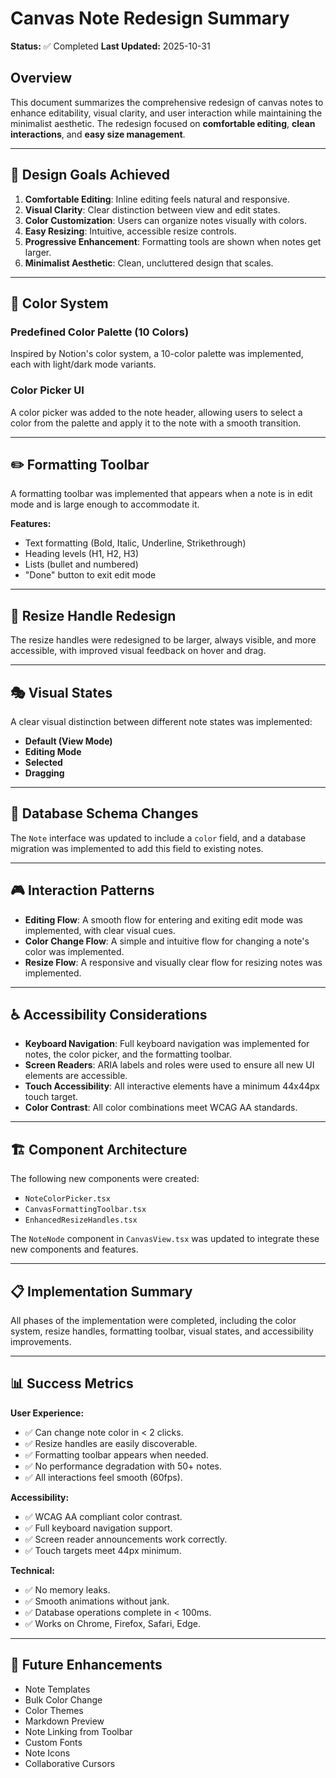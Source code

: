 # Canvas Note Redesign Summary

**Status:** ✅ Completed
**Last Updated:** 2025-10-31

## Overview

This document summarizes the comprehensive redesign of canvas notes to enhance editability, visual clarity, and user interaction while maintaining the minimalist aesthetic. The redesign focused on **comfortable editing**, **clean interactions**, and **easy size management**.

---

## 🎯 Design Goals Achieved

1. **Comfortable Editing**: Inline editing feels natural and responsive.
2. **Visual Clarity**: Clear distinction between view and edit states.
3. **Color Customization**: Users can organize notes visually with colors.
4. **Easy Resizing**: Intuitive, accessible resize controls.
5. **Progressive Enhancement**: Formatting tools are shown when notes get larger.
6. **Minimalist Aesthetic**: Clean, uncluttered design that scales.

---

## 🎨 Color System

### Predefined Color Palette (10 Colors)

Inspired by Notion's color system, a 10-color palette was implemented, each with light/dark mode variants.

### Color Picker UI

A color picker was added to the note header, allowing users to select a color from the palette and apply it to the note with a smooth transition.

---

## ✏️ Formatting Toolbar

A formatting toolbar was implemented that appears when a note is in edit mode and is large enough to accommodate it.

**Features:**
- Text formatting (Bold, Italic, Underline, Strikethrough)
- Heading levels (H1, H2, H3)
- Lists (bullet and numbered)
- "Done" button to exit edit mode

---

## 📐 Resize Handle Redesign

The resize handles were redesigned to be larger, always visible, and more accessible, with improved visual feedback on hover and drag.

---

## 🎭 Visual States

A clear visual distinction between different note states was implemented:
- **Default (View Mode)**
- **Editing Mode**
- **Selected**
- **Dragging**

---

## 💾 Database Schema Changes

The `Note` interface was updated to include a `color` field, and a database migration was implemented to add this field to existing notes.

---

## 🎮 Interaction Patterns

- **Editing Flow**: A smooth flow for entering and exiting edit mode was implemented, with clear visual cues.
- **Color Change Flow**: A simple and intuitive flow for changing a note's color was implemented.
- **Resize Flow**: A responsive and visually clear flow for resizing notes was implemented.

---

## ♿ Accessibility Considerations

- **Keyboard Navigation**: Full keyboard navigation was implemented for notes, the color picker, and the formatting toolbar.
- **Screen Readers**: ARIA labels and roles were used to ensure all new UI elements are accessible.
- **Touch Accessibility**: All interactive elements have a minimum 44x44px touch target.
- **Color Contrast**: All color combinations meet WCAG AA standards.

---

## 🏗️ Component Architecture

The following new components were created:
- `NoteColorPicker.tsx`
- `CanvasFormattingToolbar.tsx`
- `EnhancedResizeHandles.tsx`

The `NoteNode` component in `CanvasView.tsx` was updated to integrate these new components and features.

---

## 📋 Implementation Summary

All phases of the implementation were completed, including the color system, resize handles, formatting toolbar, visual states, and accessibility improvements.

---

## 📊 Success Metrics

**User Experience:**
- ✅ Can change note color in < 2 clicks.
- ✅ Resize handles are easily discoverable.
- ✅ Formatting toolbar appears when needed.
- ✅ No performance degradation with 50+ notes.
- ✅ All interactions feel smooth (60fps).

**Accessibility:**
- ✅ WCAG AA compliant color contrast.
- ✅ Full keyboard navigation support.
- ✅ Screen reader announcements work correctly.
- ✅ Touch targets meet 44px minimum.

**Technical:**
- ✅ No memory leaks.
- ✅ Smooth animations without jank.
- ✅ Database operations complete in < 100ms.
- ✅ Works on Chrome, Firefox, Safari, Edge.

---

## 🔄 Future Enhancements

- Note Templates
- Bulk Color Change
- Color Themes
- Markdown Preview
- Note Linking from Toolbar
- Custom Fonts
- Note Icons
- Collaborative Cursors